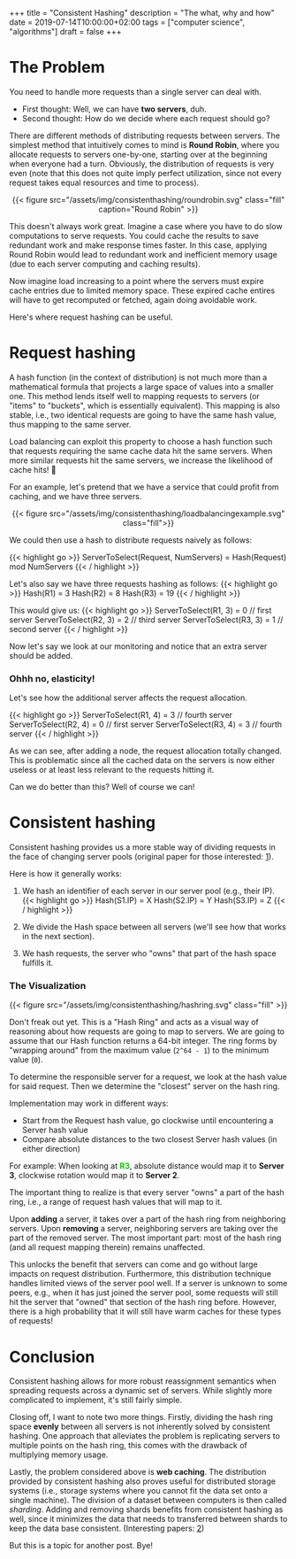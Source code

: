 +++
title = "Consistent Hashing"
description = "The what, why and how"
date = 2019-07-14T10:00:00+02:00
tags = ["computer science", "algorithms"]
draft = false
+++

# The Problem
You need to handle more requests than a single server can deal with.

* First thought: Well, we can have **two servers**, duh.
* Second thought: How do we decide where each request should go?

There are different methods of distributing requests between servers.
The simplest method that intuitively comes to mind is **Round Robin**, where you allocate requests
to servers one-by-one, starting over at the beginning when everyone had a turn.
Obviously, the distribution of requests is very even (note that this does not quite imply perfect utilization, since not every request takes equal resources and time to process).

<center>
  {{< figure src="/assets/img/consistenthashing/roundrobin.svg" class="fill" caption="Round Robin" >}}
</center>

This doesn't always work great.
Imagine a case where you have to do slow computations to serve requests. You could cache the results to save redundant work and make response times faster.
In this case, applying Round Robin would lead to redundant work and inefficient memory usage (due to each server computing and caching results).

Now imagine load increasing to a point where the servers must expire cache entries due to limited memory space.
These expired cache entires will have to get recomputed or fetched, again doing avoidable work.

Here's where request hashing can be useful.

# Request hashing

A hash function (in the context of distribution) is not much more than a mathematical formula that projects a large space of values into a smaller one. This method lends itself well to mapping requests to servers (or "items" to "buckets", which is essentially equivalent).
This mapping is also stable, i.e., two identical requests are going to have the same hash value, thus mapping to the same server.

Load balancing can exploit this property to choose a hash function such that requests requiring the same cache data hit the same servers. When more similar requests hit the same servers, we increase the likelihood of cache hits! 🎉

For an example, let's pretend that we have a service that could profit from caching, and we have three servers.
<center>
  {{< figure src="/assets/img/consistenthashing/loadbalancingexample.svg" class="fill">}}
</center>

We could then use a hash to distribute requests naively as follows:

{{< highlight go >}}
ServerToSelect(Request, NumServers) = Hash(Request) mod NumServers
{{< / highlight >}}

Let's also say we have three requests hashing as follows:
{{< highlight go >}}
Hash(R1) = 3
Hash(R2) = 8
Hash(R3) = 19
{{< / highlight >}}

This would give us:
{{< highlight go >}}
ServerToSelect(R1, 3) = 0 // first server
ServerToSelect(R2, 3) = 2 // third server
ServerToSelect(R3, 3) = 1 // second server
{{< / highlight >}}

Now let's say we look at our monitoring and notice that an extra server should be added.

### Ohhh no, elasticity!

Let's see how the additional server affects the request allocation.

{{< highlight go >}}
ServerToSelect(R1, 4) = 3 // fourth server
ServerToSelect(R2, 4) = 0 // first server
ServerToSelect(R3, 4) = 3 // fourth server
{{< / highlight >}}

As we can see, after adding a node, the request allocation totally changed.
This is problematic since all the cached data on the servers is now either useless
or at least less relevant to the requests hitting it.

Can we do better than this? Well of course we can!

# Consistent hashing
Consistent hashing provides us a more stable way of dividing requests in the face of changing
server pools (original paper for those interested: [1](https://www.akamai.com/us/en/multimedia/documents/technical-publication/consistent-hashing-and-random-trees-distributed-caching-protocols-for-relieving-hot-spots-on-the-world-wide-web-technical-publication.pdf)).

Here is how it generally works:

1. We hash an identifier of each server in our server pool (e.g., their IP).
{{< highlight go >}}
Hash(S1.IP) = X
Hash(S2.IP) = Y
Hash(S3.IP) = Z
{{< / highlight >}}

2. We divide the Hash space between all servers (we'll see how that works in the next section).
3. We hash requests, the server who "owns" that part of the hash space fulfills it.


### The Visualization

<center>
  {{< figure src="/assets/img/consistenthashing/hashring.svg" class="fill" >}}
</center>

Don't freak out yet. This is a "Hash Ring" and acts as a visual way of reasoning about how requests are going to map to servers.
We are going to assume that our Hash function returns a 64-bit integer.
The ring forms by "wrapping around" from the maximum value (`2^64 - 1`) to the minimum value (`0`).

To determine the responsible server for a request, we look at the hash value for said request.
Then we determine the "closest" server on the hash ring.

Implementation may work in different ways:

* Start from the Request hash value, go clockwise until encountering a Server hash value
* Compare absolute distances to the two closest Server hash values (in either direction)

For example:
When looking at <span style="color: #03cc01">**R3**</span>, absolute distance would map it to **Server 3**, clockwise rotation would map it to **Server 2**.

The important thing to realize is that every server "owns" a part of the hash ring,
i.e., a range of request hash values that will map to it.

Upon **adding** a server, it takes over a part of the hash ring from neighboring servers.
Upon **removing** a server, neighboring servers are taking over the part of the removed server.
The most important part: most of the hash ring (and all request mapping therein) remains unaffected.

This unlocks the benefit that servers can come and go without large impacts on request distribution.
Furthermore, this distribution technique handles limited views of the server pool well.
If a server is unknown to some peers, e.g., when it has just joined the server pool, some requests will still hit the server that "owned" that section of the hash ring before. However, there is a high probability that it will still have warm caches for these types of requests!

# Conclusion
Consistent hashing allows for more robust reassignment semantics when spreading requests
across a dynamic set of servers. While slightly more complicated to implement, it's still fairly simple.

Closing off, I want to note two more things.
Firstly, dividing the hash ring space **evenly** between all servers is not inherently solved by consistent hashing. One approach that alleviates the problem is replicating servers to multiple points on the hash ring, this comes with the drawback of multiplying memory usage.

Lastly, the problem considered above is **web caching**. The distribution provided by consistent hashing also proves useful
for distributed storage systems (i.e., storage systems where you cannot fit the data set onto a single machine).
The division of a dataset between computers is then called *sharding*. Adding and removing shards benefits from consistent hashing as well, since it minimizes the data that needs to transferred between shards to keep the data base consistent. (Interesting papers: [2](https://arxiv.org/abs/1406.2294))

But this is a topic for another post. Bye!
